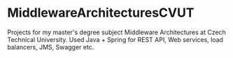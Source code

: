 # MiddlewareArchitecturesCVUT

Projects for my master's degree subject Middleware Architectures at Czech Technical University. Used Java + Spring for REST API, Web services, load balancers, JMS, Swagger etc.
